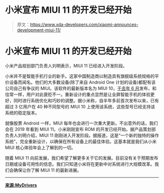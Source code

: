 # 小米宣布 MIUI 11 的开发已经开始

> 原文：<https://www.xda-developers.com/xiaomi-announces-development-miui-11/>

# 小米宣布 MIUI 11 的开发已经开始

小米产品规划部门负责人刘明表示，MIUI 11 已经进入开发阶段。

小米并不是智能手机行业的新手。这家中国制造商以制造具有旗舰级系统规格的平价设备而闻名。他们的大多数设备(除了来自 Android One 计划的设备)都配有该公司自己有争议的 MIUI。该软件的最新版本名为 MIUI 10，[于去年 6 月](https://www.xda-developers.com/xiaomi-miui-10-global-beta-features/)发布，和往常一样，用户对此褒贬不一。重新设计的重点显然是让全屏智能手机的体验更好，同时进行系统优化和巧妙的调整。据小米称，自半年多前首次发布以来，已有超过 3 亿用户在 40 种不同型号的 MIUI 10 上使用该系统，这些型号已经支持该系统的稳定版本。

就像股票 Android 一样，MIUI 每年也会进行一次重大更新。不出意外的话，我们会在 2019 年看到 MIUI 11。小米刚刚宣布 ROM 的开发已经开始。据产品策划部负责人刘明介绍，MIUI 11 刚刚进入开发阶段。据报道，这是“一个新的独特的操作系统”，完全重新设计，以确保在所有设备上的最佳体验。这基本就是我们从小米 MIUI 核心体验年会上了解到的一切。

随着 MIUI 11 向前发展，我们希望了解更多关于它的发展。目前没有关于预期发布日期或设备可用性的信息。我们只知道小米将在更新中对系统进行大规模改革。我们会确保让你了解 MIUI 11 的最新进展。

* * *

[**来源:MyDrivers**](https://m.mydrivers.com/newsview/610862.html)